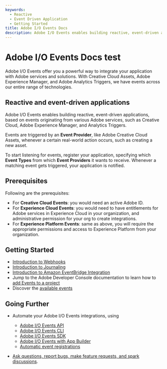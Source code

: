 ```yaml
---
keywords:
  - Reactive
  - Event Driven Application
  - Getting Started
title: Adobe I/O Events Docs
description: Adobe I/O Events enables building reactive, event-driven applications, based on events originating from various Adobe services, such as Creative Cloud, Adobe Experience Manager, and Analytics Triggers.
---
```


<HeroSimple/>

# Adobe I/O Events Docs test

Adobe I/O Events offer you a powerful way to integrate your application with Adobe services and solutions. With Creative Cloud Assets, Adobe Experience Manager, and Adobe Analytics Triggers, we have events across our entire range of technologies.

## Reactive and event-driven applications

Adobe I/O Events enables building reactive, event-driven applications, based on events originating from various Adobe services, such as Creative Cloud, Adobe Experience Manager, and Analytics Triggers.

Events are triggered by an **Event Provider**, like Adobe Creative Cloud Assets, whenever a certain real-world action occurs, such as creating a new asset.

To start listening for events, register your application, specifying which **Event Types** from which **Event Providers** it wants to receive.
Whenever a matching event gets triggered, your application is notified.

## Prerequisites

Following are the prerequisites:

* For **Creative Cloud Events**: you would need an active Adobe ID.
* For **Experience Cloud Events**: you would need to have entitlements for Adobe services in Experience Cloud in your organization, and administrative permission for your org to create integrations.
* For **Experience Platform Events**: same as above, you will require the appropriate permissions and access to Experience Platform from your organization.

## Getting Started

* [Introduction to Webhooks](guides/index.md)
* [Introduction to Journaling](guides/journaling-intro.md)
* [Introduction to Amazon EventBridge Integration](guides/amazon-eventbridge/index.md)
* Jump to the Adobe Developer Console documentation to learn how to [add Events to a project](https://developer.adobe.com/developer-console/docs/guides/services/services-add-event/)
* Discover the [available events](guides/using/index.md)

## Going Further

* Automate your Adobe I/O Events integrations, using
  * [Adobe I/O Events API](guides/api/index.md)
  * [Adobe I/O Events CLI](guides/cli/index.md)
  * [Adobe I/O Events SDK](guides/sdk/index.md)
  * [Adobe I/O Events with App Builder](guides/appbuilder/index.md)
  * [Automatic event registrations](guides/runtime-webhooks/autoregistrations.md)

* [Ask questions, report bugs, make feature requests, and spark discussions](support/index.md).

